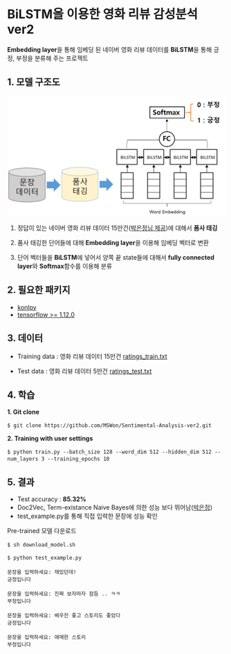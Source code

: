 # BiLSTM을 이용한 영화 리뷰 감성분석 ver2
**Embedding layer**을 통해 임베딩 된 네이버 영화 리뷰 데이터를 **BiLSTM**을 통해 긍정, 부정을 분류해 주는 프로젝트

## 1. 모델 구조도
![alt text](https://github.com/MSWon/Sentimental-Analysis-ver2/blob/master/images/model.png "Model")

1. 정답이 있는 네이버 영화 리뷰 데이터 15만건([박은정님 제공](https://github.com/e9t/nsmc))에 대해서 **품사 태깅**

2. 품사 태깅한 단어들에 대해 **Embedding layer**을 이용해 임베딩 벡터로 변환

3. 단어 벡터들을 **BiLSTM**에 넣어서 양쪽 끝 state들에 대해서 **fully connected layer**와 **Softmax**함수를 이용해 분류

## 2. 필요한 패키지

- [konlpy](http://konlpy.org/en/v0.4.4/)
- [tensorflow >= 1.12.0](https://www.tensorflow.org/)


## 3. 데이터

- Training data : 영화 리뷰 데이터 15만건 [ratings_train.txt](https://github.com/e9t/nsmc)

- Test data : 영화 리뷰 데이터 5만건 [ratings_test.txt](https://github.com/e9t/nsmc)

## 4. 학습

**1. Git clone**
```
$ git clone https://github.com/MSWon/Sentimental-Analysis-ver2.git
```
**2. Training with user settings**
```
$ python train.py --batch_size 128 --word_dim 512 --hidden_dim 512 --num_layers 3 --training_epochs 10
```

## 5. 결과

- Test accuracy : **85.32%**
- Doc2Vec, Term-existance Naive Bayes에 의한 성능 보다 뛰어남([박은정](https://www.slideshare.net/lucypark/nltk-gensim))
- test_example.py를 통해 직접 입력한 문장에 성능 확인

Pre-trained 모델 다운로드
```
$ sh download_model.sh
```
```
$ python test_example.py

문장을 입력하세요: 재밌던데!
긍정입니다

문장을 입력하세요: 진짜 보자마자 잠듬 .. ㅋㅋ
부정입니다

문장을 입력하세요: 배우진 좋고 스토리도 좋았다
긍정입니다

문장을 입력하세요: 애매한 스토리
부정입니다
```
